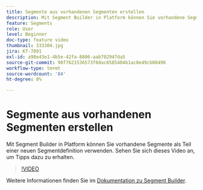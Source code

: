```yaml
---
title: Segmente aus vorhandenen Segmenten erstellen
description: Mit Segment Builder in Platform können Sie vorhandene Segmente als Teil einer neuen Segmentdefinition verwenden. Sehen Sie sich dieses Video an, um Tipps dazu zu erhalten.
feature: Segments
role: User
level: Beginner
doc-type: feature video
thumbnail: 333304.jpg
jira: KT-7891
exl-id: a98e43e1-4b5e-42fa-8806-aab702947da5
source-git-commit: 90f7621536573f60ac6585404b1ac0e49cb08496
workflow-type: tm+mt
source-wordcount: '84'
ht-degree: 8%

---
```


# Segmente aus vorhandenen Segmenten erstellen

Mit Segment Builder in Platform können Sie vorhandene Segmente als Teil einer neuen Segmentdefinition verwenden. Sehen Sie sich dieses Video an, um Tipps dazu zu erhalten.

>[!VIDEO](https://video.tv.adobe.com/v/333304/?quality=12&learn=on)

Weitere Informationen finden Sie im [Dokumentation zu Segment Builder](https://experienceleague.adobe.com/docs/experience-platform/segmentation/ui/segment-builder.html?lang=de).